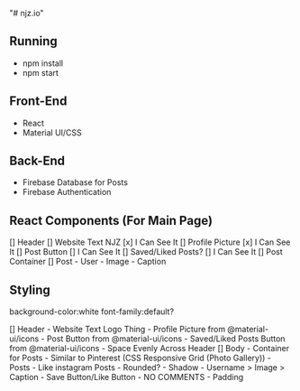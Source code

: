 "# njz.io" 

Running
-------- 
- npm install
- npm start

Front-End
---------

- React
- Material UI/CSS

Back-End
---------

- Firebase Database for Posts
- Firebase Authentication

React Components (For Main Page)
----------------

[] Header
    [] Website Text NJZ
        [x] I Can See It
    [] Profile Picture
        [x] I Can See It
    [] Post Button
        [] I Can See It
    [] Saved/Liked Posts?
        [] I Can See It
[] Post Container
    [] Post
        - User
        - Image
        - Caption

Styling
--------

background-color:white
font-family:default?


[] Header
    - Website Text Logo Thing
    - Profile Picture from @material-ui/icons
    - Post Button from @material-ui/icons
    - Saved/Liked Posts Button from @material-ui/icons
    - Space Evenly Across Header
[] Body
    - Container for Posts
    - Similar to Pinterest (CSS Responsive Grid (Photo Gallery))
    - Posts
        - Like instagram Posts
        - Rounded?
        - Shadow
        - Username > Image > Caption
        - Save Button/Like Button
        - NO COMMENTS
        - Padding
